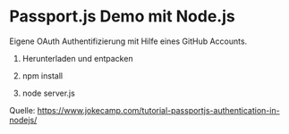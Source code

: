 # Passport.js Demo mit Node.js

Eigene OAuth Authentifizierung mit Hilfe eines GitHub Accounts.

1. Herunterladen und entpacken

2. npm install
3. node server.js



Quelle: https://www.jokecamp.com/tutorial-passportjs-authentication-in-nodejs/
